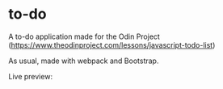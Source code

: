 # to-do

A to-do application made for the Odin Project (https://www.theodinproject.com/lessons/javascript-todo-list)

As usual, made with webpack and Bootstrap.

Live preview: 